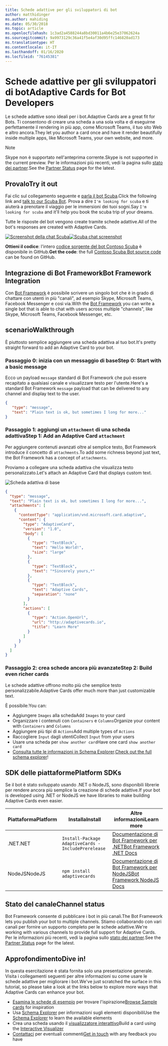 ```yaml
---
title: Schede adattive per gli sviluppatori di bot
author: matthidinger
ms.author: mahiding
ms.date: 05/30/2018
ms.topic: article
ms.openlocfilehash: 1c3ad2a4588244a8bd30011a4b6e25e37062624a
ms.sourcegitcommit: 9a9973129c36a41f5e4af30d95ffc146820ad173
ms.translationtype: HT
ms.contentlocale: it-IT
ms.lasthandoff: 01/16/2020
ms.locfileid: "76145381"
---
```

# <a name="adaptive-cards-for-bot-developers"></a><span data-ttu-id="fca24-102">Schede adattive per gli sviluppatori di bot</span><span class="sxs-lookup"><span data-stu-id="fca24-102">Adaptive Cards for Bot Developers</span></span>

<span data-ttu-id="fca24-103">Le schede adattive sono ideali per i bot.</span><span class="sxs-lookup"><span data-stu-id="fca24-103">Adaptive Cards are a great fit for Bots.</span></span> <span data-ttu-id="fca24-104">Ti consentono di creare una scheda a una sola volta e di eseguirne perfettamente il rendering in più app, come Microsoft Teams, il tuo sito Web e altro ancora.</span><span class="sxs-lookup"><span data-stu-id="fca24-104">They let you author a card once and have it render beautifully inside multiple apps, like  Microsoft Teams, your own website, and more.</span></span>

> [!NOTE]
> <span data-ttu-id="fca24-105">Skype non è supportato nell'anteprima corrente.</span><span class="sxs-lookup"><span data-stu-id="fca24-105">Skype is not supported in the current preview.</span></span> <span data-ttu-id="fca24-106">Per le informazioni più recenti, vedi la pagina sullo [stato dei partner](../resources/partners.md).</span><span class="sxs-lookup"><span data-stu-id="fca24-106">See the [Partner Status](../resources/partners.md) page for the latest.</span></span>

## <a name="try-it-out"></a><span data-ttu-id="fca24-107">Provalo</span><span class="sxs-lookup"><span data-stu-id="fca24-107">Try it out</span></span>

<span data-ttu-id="fca24-108">Fai clic sul collegamento seguente e [parla il bot Scuba](http://contososcubademo.azurewebsites.net/).</span><span class="sxs-lookup"><span data-stu-id="fca24-108">Click the following link and [talk to our Scuba Bot](http://contososcubademo.azurewebsites.net/).</span></span> <span data-ttu-id="fca24-109">Prova a dire `I'm looking for scuba` e ti aiuterà a prenotare il viaggio per le immersioni dei tuoi sogni.</span><span class="sxs-lookup"><span data-stu-id="fca24-109">Say `I'm looking for scuba` and it'll help you book the scuba trip of your dreams.</span></span>  

<span data-ttu-id="fca24-110">Tutte le risposte del bot vengono create tramite schede adattive.</span><span class="sxs-lookup"><span data-stu-id="fca24-110">All of the bot's responses are created with Adaptive Cards.</span></span>

<span data-ttu-id="fca24-111">[![Screenshot della chat Scuba](media/bots/scuba-chat.png)](http://contososcubademo.azurewebsites.net/)</span><span class="sxs-lookup"><span data-stu-id="fca24-111">[![Scuba chat screenshot](media/bots/scuba-chat.png)](http://contososcubademo.azurewebsites.net/)</span></span>

<span data-ttu-id="fca24-112">**Ottieni il codice**: l'intero [codice sorgente del bot Contoso Scuba](https://github.com/matthidinger/ContosoScubaBot
) è disponibile in GitHub.</span><span class="sxs-lookup"><span data-stu-id="fca24-112">**Get the code**: the full [Contoso Scuba Bot source code](https://github.com/matthidinger/ContosoScubaBot
) can be found on GitHub.</span></span>


## <a name="bot-framework-integration"></a><span data-ttu-id="fca24-113">Integrazione di Bot Framework</span><span class="sxs-lookup"><span data-stu-id="fca24-113">Bot Framework Integration</span></span>

<span data-ttu-id="fca24-114">Con [Bot Framework](https://dev.botframework.com/) è possibile scrivere un singolo bot che è in grado di chattare con utenti in più "canali", ad esempio Skype, Microsoft Teams, Facebook Messenger e così via.</span><span class="sxs-lookup"><span data-stu-id="fca24-114">With the [Bot Framework](https://dev.botframework.com/) you can write a single bot that is able to chat with users across multiple "channels", like Skype, Microsoft Teams, Facebook Messenger, etc.</span></span>

## <a name="walkthrough"></a><span data-ttu-id="fca24-115">scenario</span><span class="sxs-lookup"><span data-stu-id="fca24-115">Walkthrough</span></span>

<span data-ttu-id="fca24-116">È piuttosto semplice aggiungere una scheda adattiva al tuo bot.</span><span class="sxs-lookup"><span data-stu-id="fca24-116">It's pretty straight forward to add an Adaptive Card to your bot.</span></span>

### <a name="step-0-start-with-a-basic-message"></a><span data-ttu-id="fca24-117">Passaggio 0: inizia con un messaggio di base</span><span class="sxs-lookup"><span data-stu-id="fca24-117">Step 0: Start with a basic message</span></span>

<span data-ttu-id="fca24-118">Ecco un payload `message` standard di Bot Framework che può essere recapitato a qualsiasi canale e visualizzare testo per l'utente.</span><span class="sxs-lookup"><span data-stu-id="fca24-118">Here's a standard Bot Framework `message` payload that can be delivered to any channel and display text to the user.</span></span>

```json
{
   "type": "message",
   "text": "Plain text is ok, but sometimes I long for more..."
}
```

### <a name="step-1-add-an-adaptive-card-attachment"></a><span data-ttu-id="fca24-119">Passaggio 1: aggiungi un `attachment` di una scheda adattiva</span><span class="sxs-lookup"><span data-stu-id="fca24-119">Step 1: Add an Adaptive Card `attachment`</span></span>

<span data-ttu-id="fca24-120">Per aggiungere contenuti avanzati oltre al semplice testo, Bot Framework introduce il concetto di `attachments`.</span><span class="sxs-lookup"><span data-stu-id="fca24-120">To add some richness beyond just text, the Bot Framework has a concept of `attachments`.</span></span> 

<span data-ttu-id="fca24-121">Proviamo a collegare una scheda adattiva che visualizza testo personalizzato.</span><span class="sxs-lookup"><span data-stu-id="fca24-121">Let's attach an Adaptive Card that displays custom text.</span></span>

![Scheda adattiva di base](media/bots/hello-adaptivecards.png)

```json
{
  "type": "message",
  "text": "Plain text is ok, but sometimes I long for more...",
  "attachments": [
    {
      "contentType": "application/vnd.microsoft.card.adaptive",
      "content": {
        "type": "AdaptiveCard",
        "version": "1.0",
        "body": [
          {
            "type": "TextBlock",
            "text": "Hello World!",
            "size": "large"
          },
          {
            "type": "TextBlock",
            "text": "*Sincerely yours,*"
          },
          {
            "type": "TextBlock",
            "text": "Adaptive Cards",
            "separation": "none"
          }
        ],
        "actions": [
          {
            "type": "Action.OpenUrl",
            "url": "http://adaptivecards.io",
            "title": "Learn More"
          }
        ]
      }
    }
  ]
}
```

### <a name="step-2-build-even-richer-cards"></a><span data-ttu-id="fca24-123">Passaggio 2: crea schede ancora più avanzate</span><span class="sxs-lookup"><span data-stu-id="fca24-123">Step 2: Build even richer cards</span></span> 

<span data-ttu-id="fca24-124">Le schede adattive offrono molto più che semplice testo personalizzabile.</span><span class="sxs-lookup"><span data-stu-id="fca24-124">Adaptive Cards offer much more than just customizable text.</span></span> 

<span data-ttu-id="fca24-125">È possibile:</span><span class="sxs-lookup"><span data-stu-id="fca24-125">You can:</span></span> 

* <span data-ttu-id="fca24-126">Aggiungere `Images` alla scheda</span><span class="sxs-lookup"><span data-stu-id="fca24-126">Add `Images` to your card</span></span>
* <span data-ttu-id="fca24-127">Organizzare i contenuti con `Containers` e `Columns`</span><span class="sxs-lookup"><span data-stu-id="fca24-127">Organize your content with `Containers` and `Columns`</span></span>
* <span data-ttu-id="fca24-128">Aggiungere più tipi di `Actions`</span><span class="sxs-lookup"><span data-stu-id="fca24-128">Add multiple types of `Actions`</span></span>
* <span data-ttu-id="fca24-129">Raccogliere `Input` dagli utenti</span><span class="sxs-lookup"><span data-stu-id="fca24-129">Collect `Input` from your users</span></span>
* <span data-ttu-id="fca24-130">Usare una scheda per `show another card`</span><span class="sxs-lookup"><span data-stu-id="fca24-130">Have one card `show another card`</span></span>
* <span data-ttu-id="fca24-131">[Consulta tutte le informazioni in Schema Explorer](http://adaptivecards.io/explorer/).</span><span class="sxs-lookup"><span data-stu-id="fca24-131">[Check out the full schema explorer](http://adaptivecards.io/explorer/)!</span></span> 

## <a name="platform-sdks"></a><span data-ttu-id="fca24-132">SDK delle piattaforme</span><span class="sxs-lookup"><span data-stu-id="fca24-132">Platform SDKs</span></span>

<span data-ttu-id="fca24-133">Se il bot è stato sviluppato usando .NET o NodeJS, sono disponibili librerie per rendere ancora più semplice la creazione di schede adattive.</span><span class="sxs-lookup"><span data-stu-id="fca24-133">If your bot is developed using .NET or NodeJS we have libraries to make building Adaptive Cards even easier.</span></span>

<span data-ttu-id="fca24-134">Piattaforma</span><span class="sxs-lookup"><span data-stu-id="fca24-134">Platform</span></span>|<span data-ttu-id="fca24-135">Installa</span><span class="sxs-lookup"><span data-stu-id="fca24-135">Install</span></span>|<span data-ttu-id="fca24-136">Altre informazioni</span><span class="sxs-lookup"><span data-stu-id="fca24-136">Learn more</span></span>
--------|-------|----------
<span data-ttu-id="fca24-137">.NET</span><span class="sxs-lookup"><span data-stu-id="fca24-137">.NET</span></span> | `Install-Package AdaptiveCards -IncludePrerelease` | [<span data-ttu-id="fca24-138">Documentazione di Bot Framework per .NET</span><span class="sxs-lookup"><span data-stu-id="fca24-138">Bot Framework .NET Docs</span></span>](https://docs.microsoft.com/bot-framework/dotnet/bot-builder-dotnet-add-rich-card-attachments)
<span data-ttu-id="fca24-139">NodeJS</span><span class="sxs-lookup"><span data-stu-id="fca24-139">NodeJS</span></span> | `npm install adaptivecards` | [<span data-ttu-id="fca24-140">Documentazione di Bot Framework per NodeJS</span><span class="sxs-lookup"><span data-stu-id="fca24-140">Bot Framework NodeJS Docs</span></span>](https://docs.microsoft.com/bot-framework/nodejs/bot-builder-nodejs-send-rich-cards)


## <a name="channel-status"></a><span data-ttu-id="fca24-141">Stato del canale</span><span class="sxs-lookup"><span data-stu-id="fca24-141">Channel status</span></span>

<span data-ttu-id="fca24-142">Bot Framework consente di pubblicare i bot in più canali.</span><span class="sxs-lookup"><span data-stu-id="fca24-142">The Bot Framework lets you publish your bot to multiple channels.</span></span> <span data-ttu-id="fca24-143">Stiamo collaborando con vari canali per fornire un supporto completo per le schede adattive.</span><span class="sxs-lookup"><span data-stu-id="fca24-143">We're working with various channels to provide full support for Adaptive Cards.</span></span> <span data-ttu-id="fca24-144">Per le informazioni più recenti, vedi la pagina sullo [stato dei partner](../resources/partners.md).</span><span class="sxs-lookup"><span data-stu-id="fca24-144">See the [Partner Status](../resources/partners.md) page for the latest.</span></span>


## <a name="dive-in"></a><span data-ttu-id="fca24-145">Approfondimento</span><span class="sxs-lookup"><span data-stu-id="fca24-145">Dive in!</span></span>

<span data-ttu-id="fca24-146">In questa esercitazione è stata fornita solo una presentazione generale. Visita i collegamenti seguenti per altre informazioni su come usare le schede adattive per migliorare i bot.</span><span class="sxs-lookup"><span data-stu-id="fca24-146">We've just scratched the surface in this tutorial, so please take a look at the links below to explore more ways that Adaptive Cards can enhance your bot.</span></span>

* <span data-ttu-id="fca24-147">[Esamina le schede di esempio](http://adaptivecards.io/samples/) per trovare l'ispirazione</span><span class="sxs-lookup"><span data-stu-id="fca24-147">[Browse Sample cards](http://adaptivecards.io/samples/) for inspiration</span></span>
* <span data-ttu-id="fca24-148">Usa [Schema Explorer](http://adaptivecards.io/explorer) per informazioni sugli elementi disponibili</span><span class="sxs-lookup"><span data-stu-id="fca24-148">Use the [Schema Explorer](http://adaptivecards.io/explorer) to learn the available elements</span></span>
* <span data-ttu-id="fca24-149">Crea una scheda usando il [visualizzatore interattivo](http://adaptivecards.io/visualizer/index.html?hostApp=Skype)</span><span class="sxs-lookup"><span data-stu-id="fca24-149">Build a card using the [Interactive Visualizer](http://adaptivecards.io/visualizer/index.html?hostApp=Skype)</span></span>
* <span data-ttu-id="fca24-150">[Contattaci](http://adaptivecards.io/connect) per eventuali commenti</span><span class="sxs-lookup"><span data-stu-id="fca24-150">[Get in touch](http://adaptivecards.io/connect) with any feedback you have</span></span>
